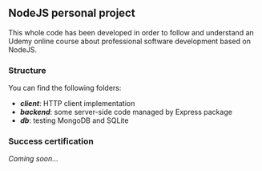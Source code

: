 ## NodeJS personal project

This whole code has been developed in order to follow and understand an Udemy online course about professional software development based on NodeJS.

### Structure

You can find the following folders: 
* ***client***: HTTP client implementation
* ***backend***: some server-side code managed by Express package
* ***db***: testing MongoDB and SQLite

### Success certification
*Coming soon...*
